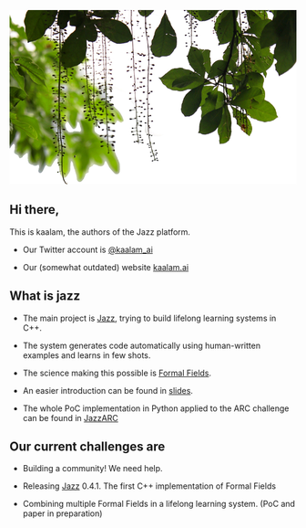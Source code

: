 ![kaalam](./mangrove.png)

## Hi there,

This is kaalam, the authors of the Jazz platform.

  * Our Twitter account is [@kaalam_ai](https://twitter.com/kaalam_ai)

  * Our (somewhat outdated) website [kaalam.ai](http://kaalam.ai/)



## What is jazz

  * The main project is [Jazz](https://github.com/kaalam/Jazz), trying to build lifelong learning systems in C++.

  * The system generates code automatically using human-written examples and learns in few shots.

  * The science making this possible is [Formal Fields](https://arxiv.org/abs/2007.14075).

  * An easier introduction can be found in [slides](https://www.slideshare.net/SantiagoBasalda/jazz-open-expo-europe-june-2020).

  * The whole PoC implementation in Python applied to the ARC challenge can be found in [JazzARC](https://github.com/kaalam/JazzARC)


## Our current challenges are

  * Building a community! We need help.

  * Releasing [Jazz](https://github.com/kaalam/Jazz) 0.4.1. The first C++ implementation of Formal Fields

  * Combining multiple Formal Fields in a lifelong learning system. (PoC and paper in preparation)

